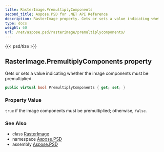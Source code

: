 ```yaml
---
title: RasterImage.PremultiplyComponents
second_title: Aspose.PSD for .NET API Reference
description: RasterImage property. Gets or sets a value indicating whether the image components must be premultiplied
type: docs
weight: 60
url: /net/aspose.psd/rasterimage/premultiplycomponents/
---
```

{{< psd/tize >}}
## RasterImage.PremultiplyComponents property

Gets or sets a value indicating whether the image components must be premultiplied.

```csharp
public virtual bool PremultiplyComponents { get; set; }
```

### Property Value

`true` if the image components must be premultiplied; otherwise, `false`.

### See Also

* class [RasterImage](../)
* namespace [Aspose.PSD](../../rasterimage/)
* assembly [Aspose.PSD](../../../)


